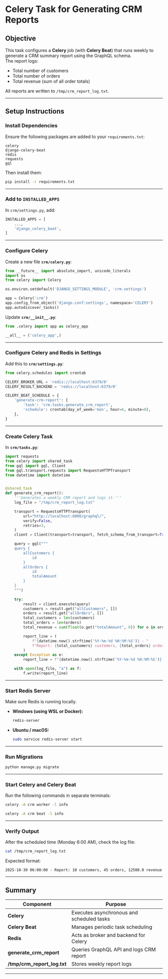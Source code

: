 # Celery Task for Generating CRM Reports

## Objective
This task configures a **Celery** job (with **Celery Beat**) that runs weekly to generate a CRM summary report using the GraphQL schema.  
The report logs:
- Total number of customers  
- Total number of orders  
- Total revenue (sum of all order totals)

All reports are written to `/tmp/crm_report_log.txt`.

---

## Setup Instructions

### Install Dependencies
Ensure the following packages are added to your `requirements.txt`:

```
celery
django-celery-beat
redis
requests
gql
```

Then install them:

```bash
pip install -r requirements.txt
```

---

### Add to `INSTALLED_APPS`
In `crm/settings.py`, add:

```python
INSTALLED_APPS = [
    ...,
    'django_celery_beat',
]
```

---

### Configure Celery
Create a new file **`crm/celery.py`**:

```python
from __future__ import absolute_import, unicode_literals
import os
from celery import Celery

os.environ.setdefault('DJANGO_SETTINGS_MODULE', 'crm.settings')

app = Celery('crm')
app.config_from_object('django.conf:settings', namespace='CELERY')
app.autodiscover_tasks()
```

Update **`crm/__init__.py`**:

```python
from .celery import app as celery_app

__all__ = ('celery_app',)
```

---

### Configure Celery and Redis in Settings
Add this to **`crm/settings.py`**:

```python
from celery.schedules import crontab

CELERY_BROKER_URL = 'redis://localhost:6379/0'
CELERY_RESULT_BACKEND = 'redis://localhost:6379/0'

CELERY_BEAT_SCHEDULE = {
    'generate-crm-report': {
        'task': 'crm.tasks.generate_crm_report',
        'schedule': crontab(day_of_week='mon', hour=6, minute=0),
    },
}
```

---

### Create Celery Task
In **`crm/tasks.py`**:

```python
import requests
from celery import shared_task
from gql import gql, Client
from gql.transport.requests import RequestsHTTPTransport
from datetime import datetime


@shared_task
def generate_crm_report():
    '''Generates a weekly CRM report and logs it.'''
    log_file = "/tmp/crm_report_log.txt"

    transport = RequestsHTTPTransport(
        url="http://localhost:8000/graphql/",
        verify=False,
        retries=3,
    )
    client = Client(transport=transport, fetch_schema_from_transport=True)

    query = gql("""
    query {
        allCustomers {
            id
        }
        allOrders {
            id
            totalAmount
        }
    }
    """)

    try:
        result = client.execute(query)
        customers = result.get("allCustomers", [])
        orders = result.get("allOrders", [])
        total_customers = len(customers)
        total_orders = len(orders)
        total_revenue = sum(float(o.get("totalAmount", 0)) for o in orders)

        report_line = (
            f"{datetime.now().strftime('%Y-%m-%d %H:%M:%S')} - "
            f"Report: {total_customers} customers, {total_orders} orders, {total_revenue} revenue\n"
        )
    except Exception as e:
        report_line = f"{datetime.now().strftime('%Y-%m-%d %H:%M:%S')} - Report generation failed: {e}\n"

    with open(log_file, "a") as f:
        f.write(report_line)
```

---

### Start Redis Server
Make sure Redis is running locally.

- **Windows (using WSL or Docker):**
  ```bash
  redis-server
  ```
- **Ubuntu / macOS:**
  ```bash
  sudo service redis-server start
  ```

---

### Run Migrations
```bash
python manage.py migrate
```

---

### Start Celery and Celery Beat
Run the following commands in separate terminals:

```bash
celery -A crm worker -l info
```

```bash
celery -A crm beat -l info
```

---

### Verify Output
After the scheduled time (Monday 6:00 AM), check the log file:

```bash
cat /tmp/crm_report_log.txt
```

Expected format:
```
2025-10-30 06:00:00 - Report: 10 customers, 45 orders, 12500.0 revenue
```

---

## Summary
| Component | Purpose |
|------------|----------|
| **Celery** | Executes asynchronous and scheduled tasks |
| **Celery Beat** | Manages periodic task scheduling |
| **Redis** | Acts as broker and backend for Celery |
| **generate_crm_report** | Queries GraphQL API and logs CRM report |
| **/tmp/crm_report_log.txt** | Stores weekly report logs |

---
